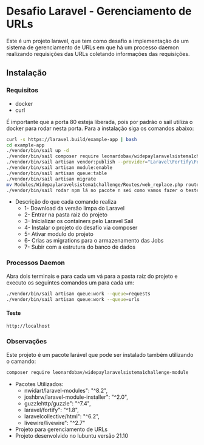 # Desafio Laravel - Gerenciamento de URLs

Este é um projeto laravel, que tem como desafio a implementação de um sistema de gerenciamento de URLs em que há um processo daemon realizando requisições das URLs coletando informações das requisições.

## Instalação

### Requisitos
- docker
- curl

É importante que a porta 80 esteja liberada, pois por padrão o sail utiliza o docker para rodar nesta porta. Para a instalação siga os comandos abaixo:

```sh
curl -s https://laravel.build/example-app | bash
cd example-app
./vendor/bin/sail up -d
./vendor/bin/sail composer require leonardobav/widepaylaravelsistema1challenge-module
./vendor/bin/sail artisan vendor:publish --provider="Laravel\Fortify\FortifyServiceProvider"
./vendor/bin/sail artisan module:enable
./vendor/bin/sail artisan queue:table
./vendor/bin/sail artisan migrate
mv Modules/Widepaylaravelsistema1challenge/Routes/web_replace.php routes/web.php
./vendor/bin/sail rodar npm lá no pacote n sei como vamos fazer o teste
```

- Descrição do que cada comando realiza
    - 1- Download da versão limpa do Laravel
    - 2- Entrar na pasta raiz do projeto
    - 3- Inicializar os containers pelo  Laravel Sail
    - 4- Instalar o projeto do desafio via composer
    - 5- Ativar modulo do projeto
    - 6- Crias as migrations para o armazenamento das Jobs
    - 7- Subir com a estrutura do banco de dados


### Processos Daemon

Abra dois terminais e para cada um vá para a pasta raiz do projeto e executo os seguintes comandos um para cada um:
```sh
./vendor/bin/sail artisan queue:work --queue=requests
./vendor/bin/sail artisan queue:work --queue=urls
```


#### Teste
```sh
http://localhost
```

### Observações
Este projeto é um pacote larável que pode ser instalado também utilizando o camando:
```sh
composer require leonardobav/widepaylaravelsistema1challenge-module
```

- Pacotes Utilizados:
    - nwidart/laravel-modules": "^8.2",
    - joshbrw/laravel-module-installer": "^2.0",
    - guzzlehttp/guzzle": "^7.4",
    - laravel/fortify": "^1.8",
    - laravelcollective/html": "^6.2",
    - livewire/livewire": "^2.7"
- Projeto para gerenciamento de URLs
- Projeto desenvolvido no lubuntu versão 21.10
